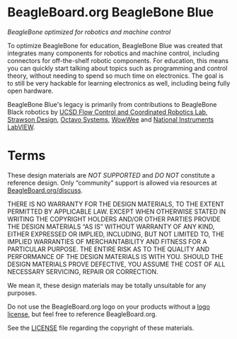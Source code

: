 # BeagleBoard.org BeagleBone Blue
_BeagleBone optimized for robotics and machine control_

To optimize BeagleBone for education, BeagleBone Blue was created that integrates many components for robotics and machine control, including connectors for off-the-shelf robotic components. For education, this means you can quickly start talking about topics such as programming and control theory, without needing to spend so much time on electronics. The goal is to still be very hackable for learning electronics as well, including being fully open hardware.

BeagleBone Blue's legacy is primarily from contributions to BeagleBone Black robotics by [UCSD Flow Control and Coordinated Robotics Lab](http://fccr.ucsd.edu/), [Strawson Design](http://www.strawsondesign.com/), [Octavo Systems](http://octavosystems.com), [WowWee](http://www.wowwee.com/mip/) and [National Instruments LabVIEW](http://www.ni.com/labview/).

# Terms
These design materials are *NOT SUPPORTED* and *DO NOT* constitute a reference design. Only “community” support is allowed via resources at [BeagleBoard.org/discuss](https://beagleboard.org/discuss).

THERE IS NO WARRANTY FOR THE DESIGN MATERIALS, TO THE EXTENT PERMITTED BY APPLICABLE LAW. EXCEPT WHEN OTHERWISE STATED IN WRITING THE COPYRIGHT HOLDERS AND/OR OTHER PARTIES PROVIDE THE DESIGN MATERIALS “AS IS” WITHOUT WARRANTY OF ANY KIND, EITHER EXPRESSED OR IMPLIED, INCLUDING, BUT NOT LIMITED TO, THE IMPLIED WARRANTIES OF MERCHANTABILITY AND FITNESS FOR A PARTICULAR PURPOSE. THE ENTIRE RISK AS TO THE QUALITY AND PERFORMANCE OF THE DESIGN MATERIALS IS WITH YOU. SHOULD THE DESIGN MATERIALS PROVE DEFECTIVE, YOU ASSUME THE COST OF ALL NECESSARY SERVICING, REPAIR OR CORRECTION.

We mean it, these design materials may be totally unsuitable for any purposes.

Do not use the BeagleBoard.org logo on your products without a [logo license](https://beagleboard.org/logo), but feel free to reference BeagleBoard.org.

See the [LICENSE](https://github.com/beagleboard/beaglebone-blue/blob/master/LICENSE) file regarding the copyright of these materials.
